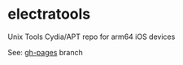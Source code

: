 # electratools
Unix Tools Cydia/APT repo for arm64 iOS devices

See: [gh-pages](https://github.com/ElectraJailbreak/electratools/tree/gh-pages) branch
